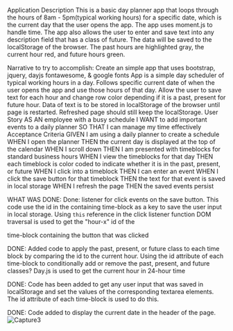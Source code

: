 Application Description
This is a basic day planner app that loops through the hours of 8am - 5pm(typical working hours) for a specific date, which is the current day that the user opens the app. The app uses moment.js to handle time. The app also allows the user to enter and save text into any description field that has a class of future. The data will be saved to the localStorage of the browser. The past hours are highlighted gray, the current hour red, and future hours green.

Narrative to try to accomplish:
Create an simple app that uses bootstrap, jquery, dayjs fontawesome, & google fonts
App is a simple day scheduler of typical working hours in a day.
Follows specific current date of when the user opens the app and use those hours of that day.
Allow the user to save text for each hour and change row color depending if it is a past, present for future hour.
Data of text is to be stored in localStorage of the browser until page is restarted. Refreshed page should still keep the localStorage.
User Story
AS AN employee with a busy schedule
I WANT to add important events to a daily planner
SO THAT I can manage my time effectively
Acceptance Criteria
GIVEN I am using a daily planner to create a schedule
WHEN I open the planner
THEN the current day is displayed at the top of the calendar
WHEN I scroll down
THEN I am presented with timeblocks for standard business hours
WHEN I view the timeblocks for that day
THEN each timeblock is color coded to indicate whether it is in the past, present, or future
WHEN I click into a timeblock
THEN I can enter an event
WHEN I click the save button for that timeblock
THEN the text for that event is saved in local storage
WHEN I refresh the page
THEN the saved events persist

WHAT WAS DONE:
Done: listener for click events on the save button. This code
use the id in the containing time-block as a key to save the user input in
local storage. Using `this` reference in the click listener
function DOM traversal is used to get the "hour-x" id of the


time-block containing the button that was clicked

DONE: Added code to apply the past, present, or future class to each time
block by comparing the id to the current hour. Using the id
attribute of each time-block to conditionally add or remove the
past, present, and future classes? Day.js is used to get the
current hour in 24-hour time

DONE: Code has been added to get any user input that was saved in localStorage and set
the values of the corresponding textarea elements. The id
attribute of each time-block is used to do this.

DONE: Code added to display the current date in the header of the page.
![Capture3](https://user-images.githubusercontent.com/122843028/220004920-55049327-3b05-41ac-835b-f84f63b721bf.PNG)
